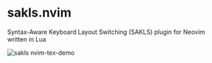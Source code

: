 # sakls.nvim
Syntax-Aware Keyboard Layout Switching (SAKLS) plugin for Neovim written in Lua

![sakls nvim-tex-demo](https://github.com/sharkov63/sakls.nvim/assets/39223464/85014f6a-25c7-49e7-a95f-68122b44e5fa)
